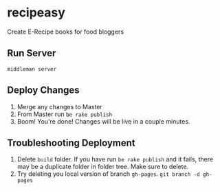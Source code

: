 # recipeasy
Create E-Recipe books for food bloggers

## Run Server
```middleman server```

## Deploy Changes
1. Merge any changes to Master
2. From Master run ```be rake publish```
3. Boom! You're done! Changes will be live in a couple minutes.

## Troubleshooting Deployment
1. Delete `build` folder. If you have run ``be rake publish`` and it fails, there may be a duplicate folder in folder tree. Make sure to delete.
2. Try deleting you local version of branch `gh-pages`. ```git branch -d gh-pages```

